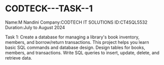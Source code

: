 # CODTECK---TASK--1

Name:M Nandini
Company:CODTECH IT SOLUTIONS 
ID:CT4SQL5532
Duration:July to August 2024

Task 1: Create a database for managing a library's book inventory, members, and borrow/return transactions. This project helps you learn basic SQL commands and database design. Design tables for books, members, and transactions. Write SQL queries to insert, update, delete, and retrieve data.
